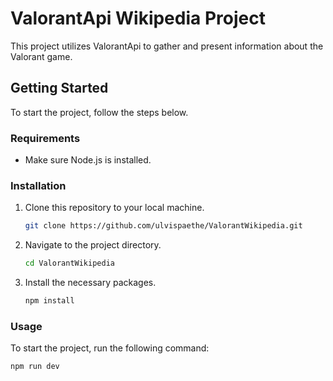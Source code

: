 # ValorantApi Wikipedia Project

This project utilizes ValorantApi to gather and present information about the Valorant game.

## Getting Started

To start the project, follow the steps below.

### Requirements

- Make sure Node.js is installed.

### Installation

1. Clone this repository to your local machine.
   ```sh
   git clone https://github.com/ulvispaethe/ValorantWikipedia.git
2. Navigate to the project directory.
   ```sh
   cd ValorantWikipedia
3. Install the necessary packages.
   ```sh
   npm install
### Usage

To start the project, run the following command:
   ```sh
   npm run dev


   


